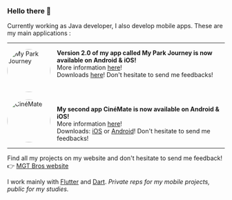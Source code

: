 ### Hello there 👋

Currently working as Java developer, I also develop mobile apps. 
These are my main applications :

---

<!-- My Park Journey -->
<img src="https://mgt-bros.com/myparkjourney/icon.png" alt="My Park Journey" width="100" align="left" style="border-radius: 50%; margin-right: 15px;"/>

**Version 2.0 of my app called My Park Journey is now available on Android & iOS!**  
More information [here](https://mgt-bros.com/myparkjourney)!  
Downloads [here](https://mgt-bros.com/myparkjourney/downloads/)! Don't hesitate to send me feedbacks!

<br clear="left"/>
<br>

<!-- CinéMate -->
<img src="https://mgt-bros.com/cinemate/icon.png" alt="CinéMate" width="100" align="left" style="border-radius: 50%; margin-right: 15px;"/>

**My second app CinéMate is now available on Android & iOS!**  
More information [here](https://mgt-bros.com/cinemate)!  
Downloads: [iOS](https://apps.apple.com/us/app/cinémate/id6502531851) or [Android](https://play.google.com/store/apps/details?id=com.mgtbros.movie_partners)! Don't hesitate to send me feedbacks!

---

Find all my projects on my website and don't hesitate to send me feedback!  
👉 [MGT Bros website](https://mgt-bros.com)

I work mainly with [Flutter](https://flutter.dev/) and [Dart](https://dart.dev/). *Private reps for my mobile projects, public for my studies.*
